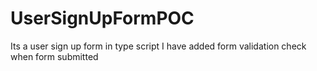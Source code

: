 # UserSignUpFormPOC
Its a user sign up form in type script
I have added form validation check when form submitted
